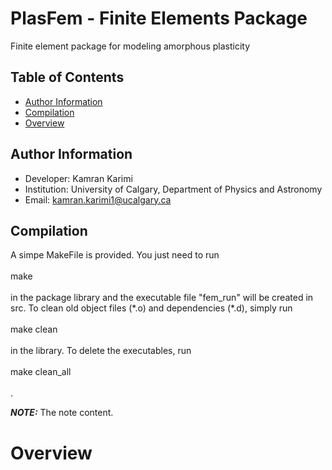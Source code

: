 # PlasFem - Finite Elements Package
Finite element package for modeling amorphous plasticity

## Table of Contents
* [Author Information](#author-information)
* [Compilation](#compilation)
* [Overview](#overview)

## Author Information
* Developer: Kamran Karimi
* Institution: University of Calgary, Department of Physics and Astronomy
* Email: [kamran.karimi1@ucalgary.ca](mailto:lunde@adobe.com?subject=[GitHub]%20Source%20Han%20Sans)

## Compilation
A simpe MakeFile is provided. You just need to run \
\
make \
\
in the package library and the executable file "fem_run" will be created in src. To clean old object files (\*.o) and dependencies (\*.d), simply run \
\
make clean \
\
in the library. To delete the executables, run \
\
make clean_all \
\
.

**_NOTE:_**  The note content.

# Overview
